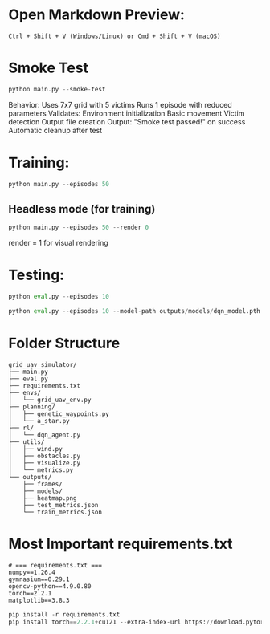 # Open Markdown Preview:
```
Ctrl + Shift + V (Windows/Linux) or Cmd + Shift + V (macOS)
```


# Smoke Test
```python
python main.py --smoke-test
```
Behavior:
    Uses 7x7 grid with 5 victims
    Runs 1 episode with reduced parameters
Validates:
    Environment initialization
    Basic movement
    Victim detection
    Output file creation
Output:
    "Smoke test passed!" on success
    Automatic cleanup after test


# Training:
```python
python main.py --episodes 50
```

## Headless mode (for training)
```python
python main.py --episodes 50 --render 0
```
render = 1 for  visual rendering




# Testing:
```python
python eval.py --episodes 10
```




```python
python eval.py --episodes 10 --model-path outputs/models/dqn_model.pth
```




# Folder Structure
```text
grid_uav_simulator/
├── main.py
├── eval.py
├── requirements.txt
├── envs/
│   └── grid_uav_env.py
├── planning/
│   ├── genetic_waypoints.py
│   └── a_star.py
├── rl/
│   └── dqn_agent.py
├── utils/
│   ├── wind.py
│   ├── obstacles.py
│   ├── visualize.py
│   └── metrics.py
└── outputs/
    ├── frames/
    ├── models/
    ├── heatmap.png
    ├── test_metrics.json
    └── train_metrics.json
```





# Most Important requirements.txt

```text
# === requirements.txt ===
numpy==1.26.4
gymnasium==0.29.1
opencv-python==4.9.0.80
torch==2.2.1
matplotlib==3.8.3
```

```python
pip install -r requirements.txt
pip install torch==2.2.1+cu121 --extra-index-url https://download.pytorch.org/whl/cu121
```
